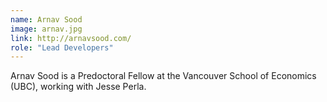 ```yaml
---
name: Arnav Sood
image: arnav.jpg
link: http://arnavsood.com/
role: "Lead Developers"
---
```

Arnav Sood is a Predoctoral Fellow at the Vancouver School of Economics (UBC), working with Jesse Perla.